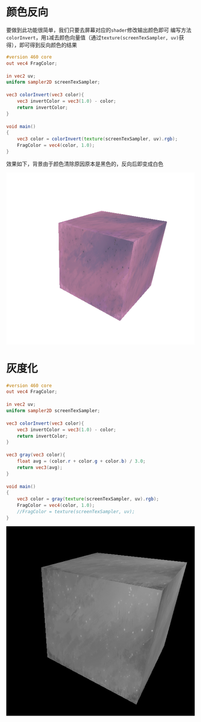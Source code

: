 # 颜色反向
要做到此功能很简单，我们只要去屏幕对应的`shader`修改输出颜色即可
编写方法`colorInvert`，用`1`减去颜色向量值（通过`texture(screenTexSampler, uv)`获得），即可得到反向颜色的结果
```glsl
#version 460 core
out vec4 FragColor;

in vec2 uv;
uniform sampler2D screenTexSampler;

vec3 colorInvert(vec3 color){
	vec3 invertColor = vec3(1.0) - color;
	return invertColor;
}

void main()
{
	vec3 color = colorInvert(texture(screenTexSampler, uv).rgb);
	FragColor = vec4(color, 1.0);
}
```
效果如下，背景由于颜色清除原因原本是黑色的，反向后即变成白色

![输入图片说明](/imgs/2025-02-14/TeVgnXFnpvsHaUDM.png)

# 灰度化

```glsl
#version 460 core
out vec4 FragColor;

in vec2 uv;
uniform sampler2D screenTexSampler;

vec3 colorInvert(vec3 color){
	vec3 invertColor = vec3(1.0) - color;
	return invertColor;
}

vec3 gray(vec3 color){
	float avg = (color.r + color.g + color.b) / 3.0;
	return vec3(avg);
}

void main()
{
	vec3 color = gray(texture(screenTexSampler, uv).rgb);
	FragColor = vec4(color, 1.0);
	//FragColor = texture(screenTexSampler, uv);
}
```

![输入图片说明](/imgs/2025-02-14/mLulOpxdZBRYxtTB.png)
<!--stackedit_data:
eyJoaXN0b3J5IjpbLTgyNDEyMzA3MCw3NzcwMDU0MzBdfQ==
-->